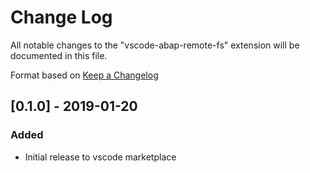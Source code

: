 # Change Log

All notable changes to the "vscode-abap-remote-fs" extension will be documented in this file.

Format based on [Keep a Changelog](http://keepachangelog.com/)

## [0.1.0] - 2019-01-20

### Added

- Initial release to vscode marketplace
